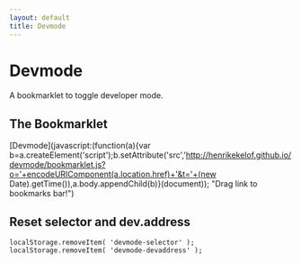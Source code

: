 ```yaml
---
layout: default
title: Devmode
---
```


# Devmode

A bookmarklet to toggle developer mode.

## The Bookmarklet

[Devmode](javascript:(function(a){var b=a.createElement('script');b.setAttribute('src','http://henrikekelof.github.io/devmode/bookmarklet.js?o='+encodeURIComponent(a.location.href)+'&t='+(new Date).getTime()),a.body.appendChild(b)}(document)); "Drag link to bookmarks bar!")


## Reset selector and dev.address

```
localStorage.removeItem( 'devmode-selector' );
localStorage.removeItem( 'devmode-devaddress' );
```
